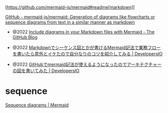 [https://github.com/mermaid-js/mermaid#readme[markdown]]

[GitHub - mermaid-js/mermaid: Generation of diagrams like flowcharts or sequence diagrams from text in a similar manner as markdown](https://github.com/mermaid-js/mermaid#readme)


- @2022 [Include diagrams in your Markdown files with Mermaid - The GitHub Blog](https://github.blog/2022-02-14-include-diagrams-markdown-files-mermaid/)

- @2022 [Markdownでシーケンス図とかが書けるMermaid記法で業務フローを書いたら意外とイケたので自分なりのコツを紹介してみる | DevelopersIO](https://dev.classmethod.jp/articles/workflow-tips-with-mermaid/)
- @2022 [GitHubでmermaid記法が使えるようになったのでアーキテクチャーの図を書いてみた | DevelopersIO](https://dev.classmethod.jp/articles/hotlimit-mermaid/)

# sequence
[Sequence diagrams | Mermaid](https://mermaid.js.org/syntax/sequenceDiagram.html)
